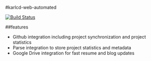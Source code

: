 #karlcd-web-automated

[![Build Status](https://travis-ci.org/KarlCampanellaDysart/karlcd-web-automated.svg?branch=master)](https://travis-ci.org/KarlCampanellaDysart/karlcd-web-automated)

##features

* Github integration including project synchronization and project statistics
* Parse integration to store project statistics and metadata
* Google Drive integration for fast resume and blog updates